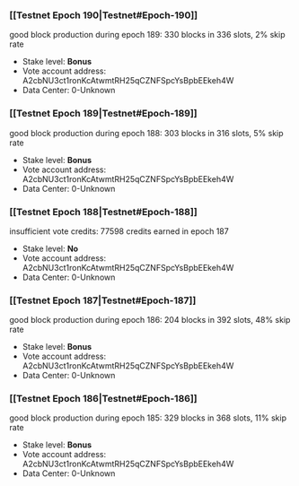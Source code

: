 ### [[Testnet Epoch 190|Testnet#Epoch-190]]
good block production during epoch 189: 330 blocks in 336 slots, 2% skip rate
* Stake level: **Bonus** 
* Vote account address: A2cbNU3ct1ronKcAtwmtRH25qCZNFSpcYsBpbEEkeh4W
* Data Center: 0-Unknown
### [[Testnet Epoch 189|Testnet#Epoch-189]]
good block production during epoch 188: 303 blocks in 316 slots, 5% skip rate
* Stake level: **Bonus** 
* Vote account address: A2cbNU3ct1ronKcAtwmtRH25qCZNFSpcYsBpbEEkeh4W
* Data Center: 0-Unknown
### [[Testnet Epoch 188|Testnet#Epoch-188]]
insufficient vote credits: 77598 credits earned in epoch 187
* Stake level: **No** 
* Vote account address: A2cbNU3ct1ronKcAtwmtRH25qCZNFSpcYsBpbEEkeh4W
* Data Center: 0-Unknown
### [[Testnet Epoch 187|Testnet#Epoch-187]]
good block production during epoch 186: 204 blocks in 392 slots, 48% skip rate
* Stake level: **Bonus** 
* Vote account address: A2cbNU3ct1ronKcAtwmtRH25qCZNFSpcYsBpbEEkeh4W
* Data Center: 0-Unknown
### [[Testnet Epoch 186|Testnet#Epoch-186]]
good block production during epoch 185: 329 blocks in 368 slots, 11% skip rate
* Stake level: **Bonus** 
* Vote account address: A2cbNU3ct1ronKcAtwmtRH25qCZNFSpcYsBpbEEkeh4W
* Data Center: 0-Unknown